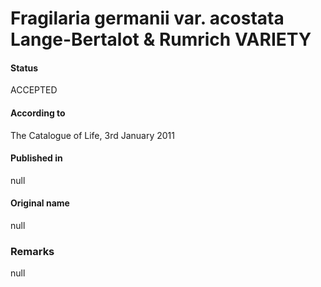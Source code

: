Fragilaria germanii var. acostata Lange-Bertalot & Rumrich VARIETY
=======

#### Status
ACCEPTED

#### According to
The Catalogue of Life, 3rd January 2011

#### Published in
null

#### Original name
null

### Remarks
null